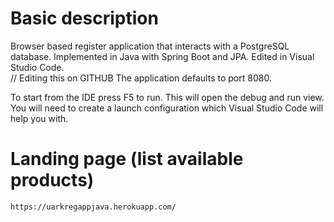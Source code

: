  # Basic description
Browser based register application that interacts with a PostgreSQL database. Implemented in Java with Spring Boot and JPA. Edited in Visual Studio Code.  
  // Editing this on GITHUB
The application defaults to port 8080.

To start from the IDE press F5 to run. This will open the debug and run view. You will need to create a launch configuration which Visual Studio Code will help you with.  

 # Landing page (list available products)
`https://uarkregappjava.herokuapp.com/`
